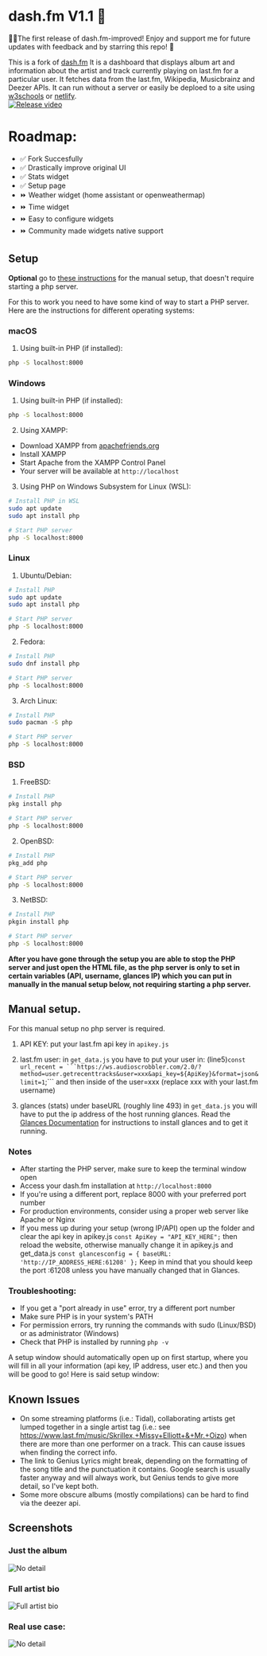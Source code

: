 # dash.fm V1.1 🎉
🎉🎉The first release of dash.fm-improved! Enjoy and support me for future updates with feedback and by starring this repo! 🎉

This is a fork of [dash.fm](https://github.com/peterdconradie/dash.fm) It is a dashboard that displays album art and information about the artist and track currently playing on last.fm for a particular user. It fetches data from the last.fm, Wikipedia, Musicbrainz and Deezer APIs. It can run without a server or easily be deploed to a site using [w3schools](https://www.w3schools.com/spaces/) or [netlify](https://netlify.com). </br>
[![Release video](https://img.youtube.com/vi/U_x5WpvVOz4/0.jpg)](https://www.youtube.com/watch?v=U_x5WpvVOz4)

# Roadmap:

* ✅ Fork Succesfully
* ✅ Drastically improve original UI
* ✅ Stats widget
* ✅ Setup page
* ⏩️ Weather widget (home assistant or openweathermap)
* ⏩️ Time widget
* ⏩️ Easy to configure widgets
* ⏩️ Community made widgets native support


## Setup
**Optional** go to [these instructions](#manual-setup) for the manual setup, that doesn't require starting a php server.

For this to work you need to have some kind of way to start a PHP server. Here are the instructions for different operating systems:

### macOS

1. Using built-in PHP (if installed):
```bash
php -S localhost:8000
```

### Windows

1. Using built-in PHP (if installed):
```cmd
php -S localhost:8000
```

2. Using XAMPP:
- Download XAMPP from [apachefriends.org](https://www.apachefriends.org)
- Install XAMPP
- Start Apache from the XAMPP Control Panel
- Your server will be available at `http://localhost`

3. Using PHP on Windows Subsystem for Linux (WSL):
```bash
# Install PHP in WSL
sudo apt update
sudo apt install php

# Start PHP server
php -S localhost:8000
```

### Linux

1. Ubuntu/Debian:
```bash
# Install PHP
sudo apt update
sudo apt install php

# Start PHP server
php -S localhost:8000
```

2. Fedora:
```bash
# Install PHP
sudo dnf install php

# Start PHP server
php -S localhost:8000
```

3. Arch Linux:
```bash
# Install PHP
sudo pacman -S php

# Start PHP server
php -S localhost:8000
```

### BSD

1. FreeBSD:
```bash
# Install PHP
pkg install php

# Start PHP server
php -S localhost:8000
```

2. OpenBSD:
```bash
# Install PHP
pkg_add php

# Start PHP server
php -S localhost:8000
```

3. NetBSD:
```bash
# Install PHP
pkgin install php

# Start PHP server
php -S localhost:8000
```
**After you have gone through the setup you are able to stop the PHP server and just open the HTML file, as the php server is only to set in certain variables (API, username, glances IP) which you can put in manually in the manual setup below, not requiring starting a php server.**


## Manual setup.

For this manual setup no php server is required.

1. API KEY:
   put your last.fm api key in `apikey.js`

2. last.fm user:
   in `get_data.js` you have to put your user in:
   (line5)`const url_recent = ```https://ws.audioscrobbler.com/2.0/?method=user.getrecenttracks&user=xxx&api_key=${ApiKey}&format=json&limit=1`;```
and then inside of the user=xxx (replace xxx with your last.fm username)
3. glances (stats)
   under baseURL (roughly line 493) in `get_data.js` you will have to put the ip address of the host running glances. Read the [Glances Documentation](https://glances.readthedocs.io/en/develop/) for instructions to install glances and to get     it running.
   


### Notes
- After starting the PHP server, make sure to keep the terminal window open
- Access your dash.fm installation at `http://localhost:8000`
- If you're using a different port, replace 8000 with your preferred port number
- For production environments, consider using a proper web server like Apache or Nginx
- If you mess up during your setup (wrong IP/API) open up the folder and clear the api key in apikey.js ```const ApiKey = "API_KEY_HERE";``` then reload the website, otherwise manually change it in apikey.js and get_data.js ```const glancesconfig = {
    baseURL: 'http://IP_ADDRESS_HERE:61208'
};``` Keep in mind that you should keep the port :61208 unless you have manually changed that in Glances.


### Troubleshooting:
- If you get a "port already in use" error, try a different port number
- Make sure PHP is in your system's PATH
- For permission errors, try running the commands with sudo (Linux/BSD) or as administrator (Windows)
- Check that PHP is installed by running `php -v`

A setup window should automatically open up on first startup, where you will fill in all your information (api key, IP address, user etc.) and then you will be good to go!
Here is said setup window:


## Known Issues
* On some streaming platforms (i.e.: Tidal), collaborating artists get lumped together in a single artist tag (i.e.: see https://www.last.fm/music/Skrillex,+Missy+Elliott+&+Mr.+Oizo) when there are more than one performer on a track. This can cause issues when finding the correct info.
* The link to Genius Lyrics might break, depending on the formatting of the song title and the punctuation it contains. Google search is usually faster anyway and will always work, but Genius tends to give more detail, so I've kept both. 
* Some more obscure albums (mostly compilations) can be hard to find via the deezer api.


## Screenshots
### Just the album
![No detail](https://github.com/boreddevhq/dash.fm-improved/blob/main/screens/no_detail_view.png)



### Full artist bio
![Full artist bio](https://github.com/boreddevhq/dash.fm-improved/blob/main/screens/full_bio.png)

### Real use case:
![No detail](https://github.com/boreddevhq/dash.fm-improved/blob/main/screens/reallife.jpg)
